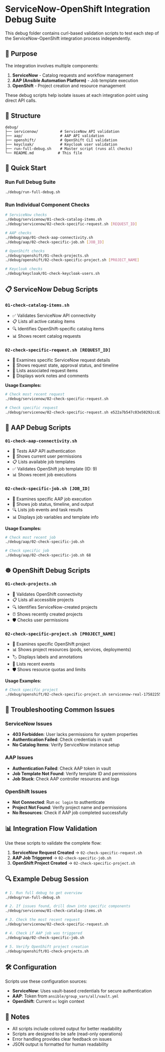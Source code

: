 # ServiceNow-OpenShift Integration Debug Suite

This debug folder contains curl-based validation scripts to test each step of the ServiceNow-OpenShift integration process independently.

## 🎯 Purpose

The integration involves multiple components:
1. **ServiceNow** - Catalog requests and workflow management
2. **AAP (Ansible Automation Platform)** - Job template execution
3. **OpenShift** - Project creation and resource management

These debug scripts help isolate issues at each integration point using direct API calls.

## 📁 Structure

```
debug/
├── servicenow/          # ServiceNow API validation
├── aap/                 # AAP API validation
├── openshift/           # OpenShift CLI validation
├── keycloak/            # Keycloak user validation
├── run-full-debug.sh    # Master script (runs all checks)
└── README.md           # This file
```

## 🚀 Quick Start

### Run Full Debug Suite
```bash
./debug/run-full-debug.sh
```

### Run Individual Component Checks
```bash
# ServiceNow checks
./debug/servicenow/01-check-catalog-items.sh
./debug/servicenow/02-check-specific-request.sh [REQUEST_ID]

# AAP checks  
./debug/aap/01-check-aap-connectivity.sh
./debug/aap/02-check-specific-job.sh [JOB_ID]

# OpenShift checks
./debug/openshift/01-check-projects.sh
./debug/openshift/02-check-specific-project.sh [PROJECT_NAME]

# Keycloak checks
./debug/keycloak/01-check-keycloak-users.sh
```

## 📋 ServiceNow Debug Scripts

### `01-check-catalog-items.sh`
- ✅ Validates ServiceNow API connectivity
- 📋 Lists all active catalog items
- 🔍 Identifies OpenShift-specific catalog items
- 📊 Shows recent catalog requests

### `02-check-specific-request.sh [REQUEST_ID]`
- 🎯 Examines specific ServiceNow request details
- 📝 Shows request state, approval status, and timeline
- 🔗 Lists associated request items
- 💬 Displays work notes and comments

**Usage Examples:**
```bash
# Check most recent request
./debug/servicenow/02-check-specific-request.sh

# Check specific request
./debug/servicenow/02-check-specific-request.sh e522a7b547c03e50292cc82f316d43ec
```

## 🤖 AAP Debug Scripts

### `01-check-aap-connectivity.sh`
- 🔐 Tests AAP API authentication
- 👤 Shows current user permissions
- 📋 Lists available job templates
- ✅ Validates OpenShift job template (ID: 9)
- 📊 Shows recent job executions

### `02-check-specific-job.sh [JOB_ID]`
- 🎯 Examines specific AAP job execution
- 📝 Shows job status, timeline, and output
- 🔍 Lists job events and task results
- 📊 Displays job variables and template info

**Usage Examples:**
```bash
# Check most recent job
./debug/aap/02-check-specific-job.sh

# Check specific job
./debug/aap/02-check-specific-job.sh 68
```

## ☸️ OpenShift Debug Scripts

### `01-check-projects.sh`
- 🔐 Validates OpenShift connectivity
- 📋 Lists all accessible projects
- 🔍 Identifies ServiceNow-created projects
- ⏰ Shows recently created projects
- 🛡️ Checks user permissions

### `02-check-specific-project.sh [PROJECT_NAME]`
- 🎯 Examines specific OpenShift project
- 📊 Shows project resources (pods, services, deployments)
- 🏷️ Displays labels and annotations
- 📝 Lists recent events
- 🛡️ Shows resource quotas and limits

**Usage Examples:**
```bash
# Check specific project
./debug/openshift/02-check-specific-project.sh servicenow-real-1758225510
```

## 🔧 Troubleshooting Common Issues

### ServiceNow Issues
- **403 Forbidden**: User lacks permissions for system properties
- **Authentication Failed**: Check credentials in vault
- **No Catalog Items**: Verify ServiceNow instance setup

### AAP Issues  
- **Authentication Failed**: Check AAP token in vault
- **Job Template Not Found**: Verify template ID and permissions
- **Job Stuck**: Check AAP controller resources and logs

### OpenShift Issues
- **Not Connected**: Run `oc login` to authenticate
- **Project Not Found**: Verify project name and permissions
- **No Resources**: Check if AAP job completed successfully

## 📊 Integration Flow Validation

Use these scripts to validate the complete flow:

1. **ServiceNow Request Created** → `02-check-specific-request.sh`
2. **AAP Job Triggered** → `02-check-specific-job.sh`  
3. **OpenShift Project Created** → `02-check-specific-project.sh`

## 🔍 Example Debug Session

```bash
# 1. Run full debug to get overview
./debug/run-full-debug.sh

# 2. If issues found, drill down into specific components
./debug/servicenow/01-check-catalog-items.sh

# 3. Check the most recent request
./debug/servicenow/02-check-specific-request.sh

# 4. Check if AAP job was triggered
./debug/aap/02-check-specific-job.sh

# 5. Verify OpenShift project creation
./debug/openshift/01-check-projects.sh
```

## 🛠️ Configuration

Scripts use these configuration sources:
- **ServiceNow**: Uses vault-based credentials for secure authentication
- **AAP**: Token from `ansible/group_vars/all/vault.yml`
- **OpenShift**: Current `oc` login context

## 📝 Notes

- All scripts include colored output for better readability
- Scripts are designed to be safe (read-only operations)
- Error handling provides clear feedback on issues
- JSON output is formatted for human readability
